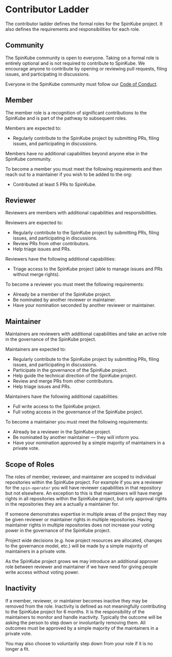 # Contributor Ladder

The contributor ladder defines the formal roles for the SpinKube project. It also defines the requirements and responsibilities for each role.

## Community

The SpinKube community is open to everyone. Taking on a formal role is entirely optional and is not required to contribute to SpinKube. We encourage anyone to contribute by opening or reviewing pull requests, filing issues, and participating in discussions.

Everyone in the SpinKube community must follow our [Code of Conduct](CODE_OF_CONDUCT.md).

## Member

The member role is a recognition of significant contributions to the SpinKube and is part of the pathway to subsequent roles.

Members are expected to:

- Regularly contribute to the SpinKube project by submitting PRs, filing issues, and participating in discussions.

Members have no additional capabilities beyond anyone else in the SpinKube community.

To become a member you must meet the following requirements and then reach out to a maintainer if you wish to be added to the org:

- Contributed at least 5 PRs to SpinKube.

## Reviewer

Reviewers are members with additional capabilities and responsibilities.

Reviewers are expected to:

- Regularly contribute to the SpinKube project by submitting PRs, filing issues, and participating in discussions.
- Review PRs from other contributors.
- Help triage issues and PRs.

Reviewers have the following additional capabilities:

- Triage access to the SpinKube project (able to manage issues and PRs without merge rights).

To become a reviewer you must meet the following requirements:

- Already be a member of the SpinKube project.
- Be nominated by another reviewer or maintainer.
- Have your nomination seconded by another reviewer or maintainer.

## Maintainer

Maintainers are reviewers with additional capabilities and take an active role in the governance of the SpinKube project.

Maintainers are expected to:

- Regularly contribute to the SpinKube project by submitting PRs, filing issues, and participating in discussions.
- Participate in the governance of the SpinKube project.
- Help guide the technical direction of the SpinKube project.
- Review and merge PRs from other contributors.
- Help triage issues and PRs.

Maintainers have the following additional capabilities:

- Full write access to the SpinKube project.
- Full voting access in the governance of the SpinKube project.

To become a maintainer you must meet the following requirements:

- Already be a reviewer in the SpinKube project.
- Be nominated by another maintainer — they will inform you.
- Have your nomination approved by a simple majority of maintainers in a private vote.

## Scope of Roles

The roles of member, reviewer, and maintainer are scoped to individual repositories within the SpinKube project. For example if you are a reviewer for the `spin-operator` you will have reviewer capabilities in that repository but not elsewhere. An exception to this is that maintainers will have merge rights in all repositories within the SpinKube project, but only approval rights in the repositories they are a actually a maintainer for.

If someone demonstrates expertise in multiple areas of the project they may be given reviewer or maintainer rights in multiple repositories. Having maintainer rights in multiple repositories does not increase your voting power in the governance of the SpinKube project.

Project wide decisions (e.g. how project resources are allocated, changes to the governance model, etc.) will be made by a simple majority of maintainers in a private vote.

As the SpinKube project grows we may introduce an additional approver role between reviewer and maintainer if we have need for giving people write access without voting power.

## Inactivity

If a member, reviewer, or maintainer becomes inactive they may be removed from the role. Inactivity is defined as not meaningfully contributing to the SpinKube project for 6 months. It is the responsibility of the maintainers to monitor and handle inactivity. Typically the outcome will be asking the person to step down or involuntarily removing them. All outcomes must be approved by a simple majority of the maintainers in a private vote.

You may also choose to voluntarily step down from your role if it is no longer a fit.

